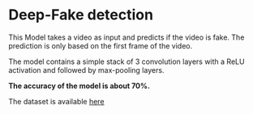 # Deep-Fake detection

This Model takes a video as input and predicts if the video is fake.
The prediction is only based on the first frame of the video.

The model contains a simple stack of 3 convolution layers with a ReLU activation and followed by max-pooling layers.

<b>The accuracy of the model is about 70%.</b>

The dataset is available <a href="https://www.kaggle.com/c/deepfake-detection/data">here</a>
